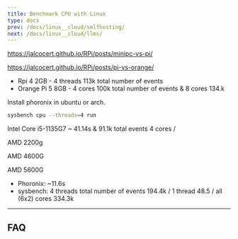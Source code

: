 ```yaml
---
title: Benchmark CPU with Linux
type: docs
prev: /docs/linux__cloud/selfhosting/
next: /docs/linux__cloud/llms/
---
```



https://jalcocert.github.io/RPi/posts/minipc-vs-pi/


https://jalcocert.github.io/RPi/posts/pi-vs-orange/

* Rpi 4 2GB - 4 threads 113k total number of events
* Orange Pi 5 8GB - 4 cores 100k total number of events & 8 cores 134.k

Install phoronix in ubuntu or arch.

```sh
sysbench cpu --threads=4 run
```


Intel Core i5-1135G7 ~ 41.14s & 91.1k total events 4 cores / 

<!-- 
https://openbenchmarking.org/result/2403222-NE-INTELI54190 -->


AMD 2200g

AMD 4600G

AMD 5600G

* Phoronix: ~11.6s
* sysbench: 4 threads total number of events 194.4k / 1 thread 48.5 / all (6x2) cores 334.3k


---

## FAQ